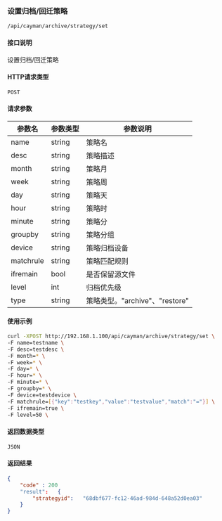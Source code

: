 ### 设置归档/回迁策略
`/api/cayman/archive/strategy/set`

#### 接口说明
设置归档/回迁策略

#### HTTP请求类型
`POST`

#### 请求参数
|参数名|参数类型|参数说明|
|--|--|--|
|name|string|策略名|
|desc|string|策略描述|
|month|string|策略月|
|week|string|策略周|
|day|string|策略天|
|hour|string|策略时|
|minute|string|策略分|
|groupby|string|策略分组|
|device|string|策略归档设备|
|matchrule|string|策略匹配规则|
|ifremain|bool|是否保留源文件|
|level|int|归档优先级|
|type|string|策略类型。"archive"、"restore"

#### 使用示例
```sh
curl -XPOST http://192.168.1.100/api/cayman/archive/strategy/set \
-F name=testname \
-F desc=testdesc \
-F month=* \
-F week=* \
-F day=* \
-F hour=* \
-F minute=* \
-F groupby=* \
-F device=testdevice \
-F matchrule=[{"key":"testkey","value":"testvalue","match":"="}] \
-F ifremain=true \
-F level=50 \
```

#### 返回数据类型
`JSON`

#### 返回结果
```json
{
    "code" : 200
    "result":	{
		"strategyid":	"68dbf677-fc12-46ad-984d-648a52d0ea03"
	}
}
```

